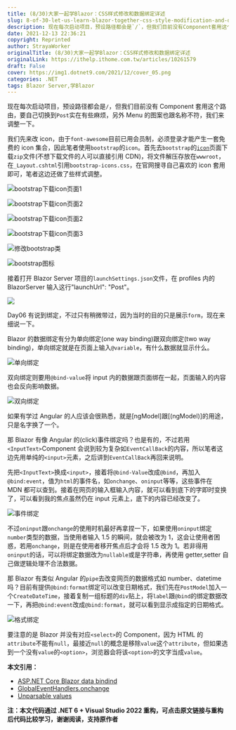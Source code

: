 ```yaml
---
title: (8/30)大家一起学Blazor：CSS样式修改和数据绑定详述
slug: 8-of-30-let-us-learn-blazor-together-css-style-modification-and-data-binding-details
description: 现在每次启动项目，预设路径都会是`/`，但我们目前没有Component套用这个路由，要自己切换到`Post`实在有些麻烦，另外Menu的图案也跟名称不符，我们来调整一下。
date: 2021-12-13 22:36:21
copyright: Reprinted
author: StrayaWorker
originalTitle: (8/30)大家一起学Blazor：CSS样式修改和数据绑定详述
originalLink: https://ithelp.ithome.com.tw/articles/10261579
draft: False
cover: https://img1.dotnet9.com/2021/12/cover_05.png
categories: .NET
tags: Blazor Server,学Blazor
---
```


现在每次启动项目，预设路径都会是`/`，但我们目前没有 Component 套用这个路由，要自己切换到`Post`实在有些麻烦，另外 Menu 的图案也跟名称不符，我们来调整一下。

我们先来改 icon，由于`font-awesome`目前已用会员制，必须登录才能产生一套免费的 icon 集合，因此笔者使用`bootstrap`的`icon`。首先去`bootstrap`的[`icon`](https://icons.getbootstrap.com/)页面下载`zip`文件(不想下载文件的人可以直接引用 CDN)，将文件解压存放在`wwwroot`，在`_Layout.cshtml`引用`bootstrap-icons.css`，在官网搜寻自己喜欢的 icon 套用即可，笔者这边还做了些样式调整。

![bootstrap下载icon页面1](https://img1.dotnet9.com/2021/12/1401.png)

![bootstrap下载icon页面2](https://img1.dotnet9.com/2021/12/1402.png)

![bootstrap下载icon页面2](https://img1.dotnet9.com/2021/12/1403.png)

![bootstrap下载icon页面3](https://img1.dotnet9.com/2021/12/1404.png)

![修改bootstrap类](https://img1.dotnet9.com/2021/12/1405.png)

![bootstrap图标](https://img1.dotnet9.com/2021/12/1406.png)

接着打开 Blazor Server 项目的`launchSettings.json`文件，在 profiles 内的 BlazorServer 输入这行"launchUrl": "Post"。

![](https://img1.dotnet9.com/2021/12/1407.png)

Day06 有说到绑定，不过只有稍微带过，因为当时的目的只是展示`form`，现在来细说一下。

Blazor 的数据绑定有分为单向绑定(one way binding)跟双向绑定(two way binding)，单向绑定就是在页面上输入`@variable`，有什么数据就显示什么。

![单向绑定](https://img1.dotnet9.com/2021/12/1408.png)

双向绑定则要用`@bind-value`将 input 内的数据跟页面绑在一起，页面输入的内容也会反向影响数据。

![双向绑定](https://img1.dotnet9.com/2021/12/1409.png)

如果有学过 Angular 的人应该会很熟悉，就是[ngModel]跟[(ngModel)]的用途，只是名字换了一个。

那 Blazor 有像 Angular 的(click)事件绑定吗？也是有的，不过若用`<InputText>`Component 会说到较为复杂如`EventCallBack`的内容，所以笔者这边先用单纯的`<input>`元素，之后讲到`EventCallBack`再回来说明。

先把`<InputText>`换成`<input>`，接着将`@bind-Value`改成`@bind`，再加入`@bind:event`，值为`html`的事件名，如`onchange`、`oninput`等等，这些事件在 MDN 都可以查到。接着在网页的输入框输入内容，就可以看到底下的字即时变换了，可以看到我的焦点虽然仍在 input 元素上，底下的内容已经改变了。

![事件绑定](https://img1.dotnet9.com/2021/12/1410.gif)

不过`oninput`跟`onchange`的使用时机最好再拿捏一下，如果使用`oninput`绑定`number`类型的数据，当使用者输入 1.5 的瞬间，就会被改为 1，这会让使用者困惑，若用`onchange`，则是在使用者移开焦点后才会将 1.5 改为 1。若非得用`oninput`的话，可以将绑定数据改为`nullable`或是字符串，再使用 getter,setter 自己做逻辑处理不合法数据。

那 Blazor 有类似 Angular 的`pipe`去改变网页的数据格式如 number、datetime 吗？目前有提供`@bind:format`绑定可以改变日期格式，我们先在`PostModel`加入一个`CreateDateTime`，接着复制一组标题的`div`贴上，将`label`跟`@bind`的绑定数据改一下，再把`@bind:event`改成`@bind:format`，就可以看到显示成指定的日期格式。

![格式绑定](https://img1.dotnet9.com/2021/12/1411.png)

要注意的是 Blazor 并没有对应`<select>`的 Component，因为 HTML 的`attribute`不能有`null`，最接近`null`的概念是移除`value`这个`attribute`，但如果选到一个没有`value`的`<option>`，浏览器会将该`<option>`的文字当成`value`。

**本文引用：**

- [ASP.NET Core Blazor data bindind](https://docs.microsoft.com/en-us/aspnet/core/blazor/components/data-binding?view=aspnetcore-5.0)
- [GlobalEventHandlers.onchange](https://developer.mozilla.org/en-US/docs/Web/API/GlobalEventHandlers/onchange)
- [Unparsable values](https://docs.microsoft.com/en-us/aspnet/core/blazor/components/data-binding?view=aspnetcore-5.0#unparsable-values-1)

**注：本文代码通过 .NET 6 + Visual Studio 2022 重构，可点击原文链接与重构后代码比较学习，谢谢阅读，支持原作者**
